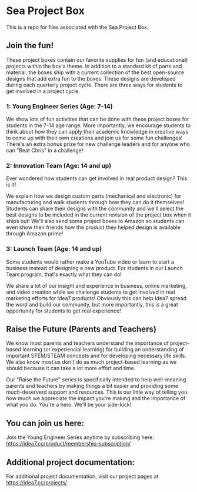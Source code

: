 # Sea Project Box
This is a repo for files associated with the Sea Project Box.

## Join the fun!
These project boxes contain our favorite supplies for fun (and educational) projects within the box's theme.  In addition to a standard kit of parts and material, the boxes ship with a current collection of the best open-source designs that add extra fun to the boxes.  These designs are developed during each quarterly project cycle.  There are three ways for students to get involved in a project cycle.

### 1: Young Engineer Series (Age: 7-14)
We show lots of fun activities that can be done with these project boxes for students in the 7-14 age range.  More importantly, we encourage students to think about how they can apply their academic knowledge in creative ways to come up with their own creations and join us for some fun challenges!  There's an extra bonus prize for new challenge leaders and for anyone who can "Beat Chris" in a challenge!

### 2: Innovation Team (Age: 14 and up)
Ever wondered how students can get involved in real product design? This is it!

We explain how we design custom parts (mechanical and electronic) for manufacturing and walk students through how they can do it themselves!  Students can share their designs with the community and we'll select the best designs to be included in the current revision of the project box when it ships out!  We'll also send some project boxes to Amazon so students can even show their friends how the product they helped design is available through Amazon prime!

### 3: Launch Team (Age: 14 and up)
Some students would rather make a YouTube video or learn to start a business instead of designing a new product.  For students in our Launch Team program, that's exactly what they can do!

We share a lot of our insight and experience in business, online marketing, and video creation while we challenge students to get involved in real marketing efforts for Idea7 products!  Obviously this can help Idea7 spread the word and build our community, but more importantly, this is a great opportunity for students to get real experience!

## Raise the Future (Parents and Teachers)
We know most parents and teachers understand the importance of project-based learning (or experiencial learning) for building an understanding of important STEM/STEAM concepts and for developing necessary life skills.  We also know most us don't do as much project-based learning as we should because it can take a lot more effort and time.  

Our "Raise the Future" series is specifically intended to help well-meaning parents and teachers by making things a bit easier and providing some much-deserverd support and resources.  This is our little way of telling you how much we appreciate the impact you're making and the importance of what you do.  You're a hero.  We'll be your side-kick!


## You can join us here:
Join the Young Engineer Series anytime by subscribing here: https://idea7.cc/product/membership-subscription/

## Additional project documentation:
For additional project documentation, visit our project pages at https://idea7.cc/projects/
